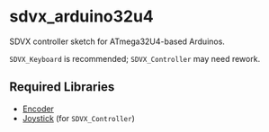 # sdvx_arduino32u4
SDVX controller sketch for ATmega32U4-based Arduinos.

`SDVX_Keyboard` is recommended; `SDVX_Controller` may need rework.

## Required Libraries
* [Encoder](https://www.arduino.cc/reference/en/libraries/encoder/)
* [Joystick](https://www.arduino.cc/reference/en/libraries/joystick/) (for `SDVX_Controller`)
